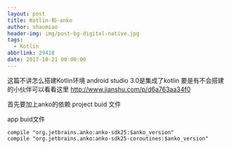 ```yaml
---
layout: post
title: Kotlin-和-anko
author: shaomiao
header-img: img/post-bg-digital-native.jpg
tags:
  - Kotlin
abbrlink: 29418
date: 2017-10-21 00:00:00
---
```

这篇不讲怎么搭建Kotlin环境  android studio 3.0是集成了kotlin
要是有不会搭建的小伙伴可以看看这里
http://www.jianshu.com/p/d6a763aa34f0


首先要加上anko的依赖
project buid 文件


app buid文件 

	compile "org.jetbrains.anko:anko-sdk25:$anko_version"
	compile "org.jetbrains.anko:anko-sdk25-coroutines:$anko_version"




